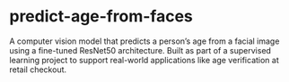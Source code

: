 # predict-age-from-faces
A computer vision model that predicts a person’s age from a facial image using a fine-tuned ResNet50 architecture. Built as part of a supervised learning project to support real-world applications like age verification at retail checkout.
